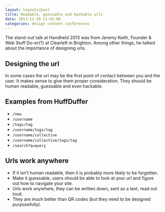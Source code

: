 ```yaml
---
layout: layouts/post   
title: Readable, guessable and hackable urls
date: 2013-11-29 11:41:00  
categories: design content conferences
---
```


The stand-out talk at Handheld 2013 was from Jeremy Keith, Founder & Web Stuff Do-er(?) at Clearleft in Brighton. Among other things, he talked about the importance of designing urls.

## Designing the url

In some cases the url may be the first point of contact between you and the user. It makes sense to give them proper consideration. They should be human readable, guessable and even hackable.

## Examples from HuffDuffer

- ``/new``
- ``/username``
- ``/tags/tag``
- ``/username/tags/tag``
- ``/username/collective``
- ``/username/collective/tags/tag``
- ``/search?q=query``

## Urls work anywhere

- If it isn’t human readable, then it is probably more likely to be forgotten.
- Make it guessable, users should be able to look at your url and figure out how to navigate your site.
- Urls work anywhere, they can be written down, sent as a text, read out loud.
- They are much better than QR codes (but they need to be designed purposefully).
